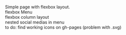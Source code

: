 Simple page with flexbox layout.  
flexbox Menu  
flexbox column layout  
nested social medias in menu  
to do: find working icons on gh-pages (problem with .svg)